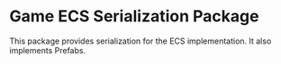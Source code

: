 # Game ECS Serialization Package

This package provides serialization for the ECS implementation. It also implements Prefabs.
